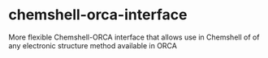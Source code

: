 # chemshell-orca-interface
More flexible Chemshell-ORCA interface that allows use in Chemshell of of any electronic structure method available in ORCA
